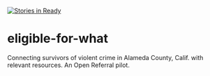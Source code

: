 [![Stories in Ready](https://badge.waffle.io/fureigh/eligible-for-what.png?label=ready&title=Ready)](https://waffle.io/fureigh/eligible-for-what)
# eligible-for-what
Connecting survivors of violent crime in Alameda County, Calif. with relevant resources. An Open Referral pilot.
